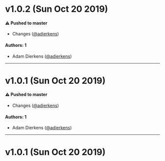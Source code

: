 # v1.0.2 (Sun Oct 20 2019)

#### ⚠️  Pushed to master

- Changes  ([@adierkens](https://github.com/adierkens))

#### Authors: 1

- Adam Dierkens ([@adierkens](https://github.com/adierkens))

---

# v1.0.1 (Sun Oct 20 2019)

#### ⚠️  Pushed to master

- Changes  ([@adierkens](https://github.com/adierkens))

#### Authors: 1

- Adam Dierkens ([@adierkens](https://github.com/adierkens))

---

# v1.0.1 (Sun Oct 20 2019)

